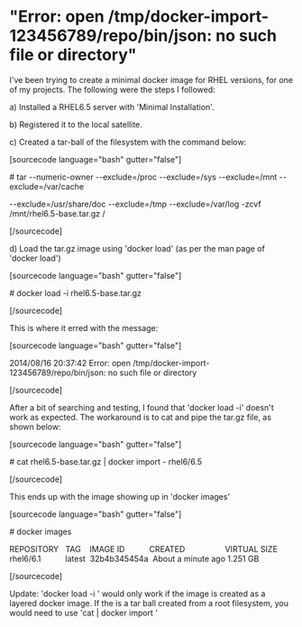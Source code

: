 # "Error: open /tmp/docker-import-123456789/repo/bin/json: no such file or directory"


I've been trying to create a minimal docker image for RHEL versions, for one of my projects. The following were the steps I followed:

a) Installed a RHEL6.5 server with 'Minimal Installation'.

b) Registered it to the local satellite.

c) Created a tar-ball of the filesystem with the command below:

\[sourcecode language="bash" gutter="false"\]

\# tar --numeric-owner --exclude=/proc --exclude=/sys --exclude=/mnt --exclude=/var/cache

\--exclude=/usr/share/doc --exclude=/tmp --exclude=/var/log -zcvf /mnt/rhel6.5-base.tar.gz /

\[/sourcecode\]

d) Load the tar.gz image using 'docker load' (as per the man page of 'docker load')

\[sourcecode language="bash" gutter="false"\]

\# docker load -i rhel6.5-base.tar.gz

\[/sourcecode\]

This is where it erred with the message:

\[sourcecode language="bash" gutter="false"\]

2014/08/16 20:37:42 Error: open /tmp/docker-import-123456789/repo/bin/json: no such file or directory

\[/sourcecode\]

After a bit of searching and testing, I found that 'docker load -i' doesn't work as expected. The workaround is to cat and pipe the tar.gz file, as shown below:

\[sourcecode language="bash" gutter="false"\]

\# cat rhel6.5-base.tar.gz | docker import - rhel6/6.5

\[/sourcecode\]

This ends up with the image showing up in 'docker images'

\[sourcecode language="bash" gutter="false"\]

\# docker images

REPOSITORY   TAG    IMAGE ID           CREATED                  VIRTUAL SIZE rhel6/6.1           latest  32b4b345454a  About a minute ago 1.251 GB

\[/sourcecode\]

Update: 'docker load -i <image-file>' would only work if the image is created as a layered docker image. If the <image-file> is a tar ball created from a root filesystem, you would need to use 'cat <image-file> | docker import <name>'

